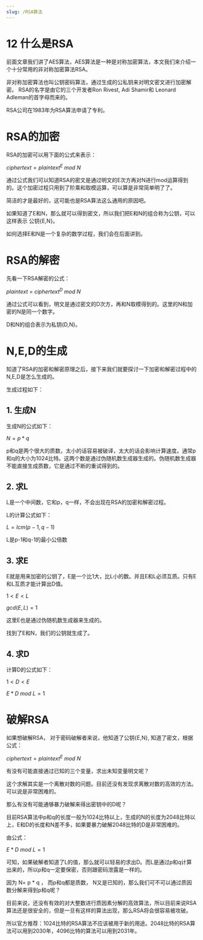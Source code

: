 ```yaml
---
slug: /RSA算法
---
```


# 12 什么是RSA

前面文章我们讲了AES算法，AES算法是一种是对称加密算法，本文我们来介绍一个十分常用的非对称加密算法RSA。

非对称加密算法也叫公钥密码算法，通过生成的公私钥来对明文密文进行加密解密。 RSA的名字是由它的三个开发者Ron Rivest, Adi Shamir和 Leonard Adleman的首字母而来的。 

RSA公司在1983年为RSA算法申请了专利。

# RSA的加密

RSA的加密可以用下面的公式来表示：

$ciphertext=plaintext^E\ mod\ N$

通过公式我们可以知道RSA的密文是通过明文的E次方再对N进行mod运算得到的。这个加密过程只用到了阶乘和取模运算，可以算是非常简单明了了。

简洁的才是最好的，这可能也是RSA算法这么通用的原因吧。

如果知道了E和N，那么就可以得到密文，所以我们把E和N的组合称为公钥，可以这样表示 公钥{E,N}。 

如何选择E和N是一个复杂的数学过程，我们会在后面讲到。 

# RSA的解密

先看一下RSA解密的公式：

$plaintext\ =\ ciphertext^D\ mod\ N$

通过公式可以看到，明文是通过密文的D次方，再和N取模得到的。这里的N和加密的N是同一个数字。

D和N的组合表示为私钥{D,N}。 

# N,E,D的生成

知道了RSA的加密和解密原理之后，接下来我们就要探讨一下加密和解密过程中的N,E,D是怎么生成的。

生成过程如下：

## 1. 生成N

生成N的公式如下：

$N=p*q$

p和q是两个很大的质数，太小的话容易被破译，太大的话会影响计算速度。通常p和q的大小为1024比特。这两个数是通过伪随机数生成器生成的。伪随机数生成器不能直接生成质数，它是通过不断的重试得到的。

## 2. 求L

L是一个中间数，它和p，q一样，不会出现在RSA的加密和解密过程。

L的计算公式如下：

$L=lcm(p-1, q-1)$

L是p-1和q-1的最小公倍数

## 3. 求E

E就是用来加密的公钥了，E是一个比1大，比L小的数。并且E和L必须互质。只有E和L互质才能计算出D值。

$1< E < L$

$gcd(E,L)=1$

这里E也是通过伪随机数生成器来生成的。

找到了E和N，我们的公钥就生成了。

## 4. 求D

计算D的公式如下：

$1<D<E$

$E*D\ mod\ L=1$

# 破解RSA

如果想破解RSA， 对于密码破解者来说，他知道了公钥{E,N}, 知道了密文，根据公式：

$ciphertext=plaintext^E\ mod\ N$

有没有可能直接通过已知的三个变量，求出未知变量明文呢？

这个求解其实是一个离散对数的问题。目前还没有发现求离散对数的高效的方法。可以说是非常困难的。

那么有没有可能通够暴力破解来得出密钥中的D呢？

目前RSA算法中p和q的长度一般为1024比特以上，生成的N的长度为2048比特以上，E和D的长度和N差不多，如果要暴力破解2048比特的D是非常困难的。

由公式：

$E*D\ mod\ L=1$

可知，如果破解者知道了L的值，那么就可以轻易的求出D。而L是通过p和q计算出来的，所以p和q一定要保密，否则跟密码泄露是一样的。

因为 N= p * q ， 而p和q都是质数， N又是已知的，那么我们可不可以通过质因数分解来得到p和q呢？

目前来说，还没有有效的对大整数进行质因素分解的高效算法，所以目前来说RSA算法还是很安全的，但是一旦有这样的算法出现，那么RSA将会很容易被攻破。

所以官方推荐：1024比特的RSA算法不应该被用于新的用途。2048比特的RSA算法可以用到2030年，4096比特的算法可以用到2031年。

